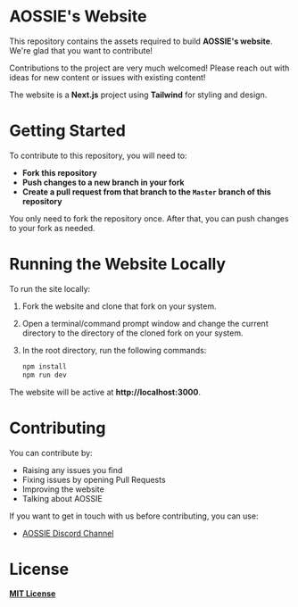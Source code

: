 # **AOSSIE's Website**

This repository contains the assets required to build **AOSSIE's website**. We're glad that you want to contribute!

Contributions to the project are very much welcomed! Please reach out with ideas for new content or issues with existing content!

The website is a **Next.js** project using **Tailwind** for styling and design.

# **Getting Started**

To contribute to this repository, you will need to:
- **Fork this repository**
- **Push changes to a new branch in your fork**
- **Create a pull request from that branch to the `Master` branch of this repository**

You only need to fork the repository once. After that, you can push changes to your fork as needed.

# **Running the Website Locally**

To run the site locally:
1. Fork the website and clone that fork on your system.
2. Open a terminal/command prompt window and change the current directory to the directory of the cloned fork on your system.
3. In the root directory, run the following commands:

    ```bash
    npm install
    npm run dev
    ```

The website will be active at **http://localhost:3000**.

# **Contributing**

You can contribute by:

* Raising any issues you find
* Fixing issues by opening Pull Requests
* Improving the website
* Talking about AOSSIE

If you want to get in touch with us before contributing, you can use:

* [AOSSIE Discord Channel](https://discord.com/invite/6mFZ2S846n)

# **License**

[**MIT License**](https://choosealicense.com/licenses/mit/)
